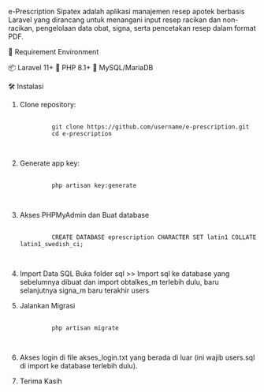 e-Prescription Sipatex adalah aplikasi manajemen resep apotek berbasis Laravel yang dirancang untuk menangani input resep racikan dan non-racikan, pengelolaan data obat, signa, serta pencetakan resep dalam format PDF.

🚀 Requirement Environment

📦 Laravel 11+
💊 PHP 8.1+
📃 MySQL/MariaDB

🛠️ Instalasi
1. Clone repository:
    <pre class="bg-gray-100 rounded-lg p-4 text-sm border border-gray-300 overflow-x-auto">
        <code class="text-gray-800 font-mono">
            git clone https://github.com/username/e-prescription.git
            cd e-prescription
        </code>
    </pre>
    
2. Generate app key:
    <pre class="bg-gray-100 rounded-lg p-4 text-sm border border-gray-300 overflow-x-auto">
        <code class="text-gray-800 font-mono">
            php artisan key:generate
        </code>
    </pre>
    
3. Akses PHPMyAdmin dan Buat database
    <pre class="bg-gray-100 rounded-lg p-4 text-sm border border-gray-300 overflow-x-auto">
        <code class="text-gray-800 font-mono">
            CREATE DATABASE eprescription CHARACTER SET latin1 COLLATE latin1_swedish_ci;
        </code>
    </pre>
    
4. Import Data SQL
Buka folder sql >> Import sql ke database yang sebelumnya dibuat dan import obtalkes_m terlebih dulu, baru selanjutnya signa_m baru terakhir users

5. Jalankan Migrasi
   <pre class="bg-gray-100 rounded-lg p-4 text-sm border border-gray-300 overflow-x-auto">
        <code class="text-gray-800 font-mono">
            php artisan migrate
        </code>
    </pre>
    
6. Akses login di file akses_login.txt yang berada di luar (ini wajib users.sql di import ke database terlebih dulu).

7. Terima Kasih
